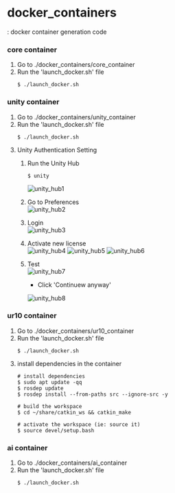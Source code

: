 # docker_containers
: docker container generation code
###  core container
  1. Go to  ./docker_containers/core_container
  2. Run the 'launch_docker.sh' file
      ~~~
      $ ./launch_docker.sh
      ~~~

### unity container
  1. Go to  ./docker_containers/unity_container
  2. Run the 'launch_docker.sh' file
      ~~~
      $ ./launch_docker.sh
      ~~~
  3. Unity Authentication Setting
      1) Run the Unity Hub
          ~~~
          $ unity   
          ~~~
          ![unity_hub1](https://user-images.githubusercontent.com/17296297/133916044-ed9fcb48-9ae0-4912-b6f5-6e5d2e5422a4.png)
      2) Go to Preferences      
          ![unity_hub2](https://user-images.githubusercontent.com/17296297/133916045-9e1797f5-9cba-4ad0-9881-b30ad017fea5.png)
      3) Login      
          ![unity_hub3](https://user-images.githubusercontent.com/17296297/133916046-a6c9148a-13cf-48bf-ac73-30966d44e61b.png)
      4) Activate new license       
          ![unity_hub4](https://user-images.githubusercontent.com/17296297/133916047-8995b8c2-f56c-4009-a74b-dd0f148d43ec.png)
          ![unity_hub5](https://user-images.githubusercontent.com/17296297/133916048-bc096ce9-e527-4ff8-863d-a7aa6f95dc0f.png)
          ![unity_hub6](https://user-images.githubusercontent.com/17296297/133916049-9c6c6941-ed46-4c49-925e-9674b36e17d6.png)
      5) Test       
          ![unity_hub7](https://user-images.githubusercontent.com/17296297/133916050-d6810e18-08f9-470e-a6d3-f2a80a56ad4e.png)
          * Click 'Continuew anyway'    

          ![unity_hub8](https://user-images.githubusercontent.com/17296297/133916051-d96d6fdc-0325-4def-99b5-7e7b437fd746.png)
      
### ur10 container
  1. Go to  ./docker_containers/ur10_container
  2. Run the 'launch_docker.sh' file
      ~~~
      $ ./launch_docker.sh
      ~~~
  3. install dependencies in the container
      ~~~
      # install dependencies
      $ sudo apt update -qq  
      $ rosdep update  
      $ rosdep install --from-paths src --ignore-src -y  

      # build the workspace
      $ cd ~/share/catkin_ws && catkin_make

      # activate the workspace (ie: source it)
      $ source devel/setup.bash
      ~~~

### ai container
  1. Go to  ./docker_containers/ai_container
  2. Run the 'launch_docker.sh' file
      ~~~
      $ ./launch_docker.sh
      ~~~
